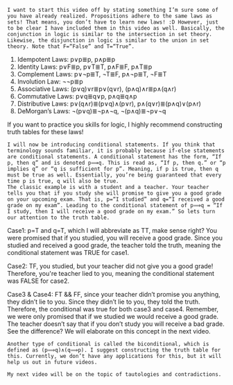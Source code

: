 	I want to start this video off by stating something I’m sure some of you have already realized. Propositions adhere to the same laws as sets! That means, you don’t have to learn new laws! :D However, just to be clear I have included them in this video as well. Basically, the conjunction in logic is similar to the intersection in set theory. Likewise, the disjunction in logic is similar to the union in set theory. Note that F=“False” and T=“True”.

1) Idempotent Laws: p∨p≣p,   p∧p≣p
2) Identity Laws: p∨F≣p,   p∨T≣T,   p∧F≣F,   p∧T≣p
3) Complement Laws: p∨¬p≣T,   ¬T≣F,   p∧¬p≣T,   ¬F≣T
4) Involution Law: ¬¬p≣p
5) Associative Laws: (p∨q)∨r≣p∨(q∨r),   (p∧q)∧r≣p∧(q∧r)
6) Commutative Laws: p∨q≣q∨p,   p∧q≣q∧p
7) Distributive Laws: p∨(q∧r)≣(p∨q)∧(p∨r),   p∧(q∨r)≣(p∧q)∨(p∧r)
8) DeMorgan’s Laws: ¬(p∨q)≣¬p∧¬q,   ¬(p∧q)≣¬p∨¬q

If you want to practice you skills for logic, I highly recommend constructing truth tables for these laws!

	I will now be introducing conditional statements. If you think that terminology sounds familiar, it is probably because if-else statements are conditional statements. A conditional statement has the form, “If p, then q” and is denoted p⟹q. This is read as, “If p, then q.” or “p implies q” or “q is sufficient for p”. Meaning, if p is true, then q must be true as well. Essentially, you’re being guaranteed that every time p is true, q will also be true.
	The classic example is with a student and a teacher. Your teacher tells you that if you study she will promise to give you a good grade on your upcoming exam. That is, p=“I studied” and q=“I received a good grade on my exam”. Leading to the conditional statement of p⟹q = “If I study, then I will receive a good grade on my exam.” So lets turn our attention to the truth table.

Case1: p=T and q=T, which I will abbreviate as TT, make sense right? You were promised that if you studied, you will receive a good grade. Since you studied and received a good grade, the teacher told the truth, meaning the conditional statement was TRUE for case1.

Case2: TF, you studied, but your teacher did not give you a good grade! Therefore, you're teacher lied to you, meaning the conditional statement was FALSE for case2.

Case3 & Case4: FT && FF, since your teacher didn’t promise you anything, they didn’t lie to you. Since they didn’t lie to you, they told the truth. Therefore, the conditional was true for both case3 and case4. Remember, we were only promised that if we studied we would receive a good grade. The teacher doesn’t say that if you don’t study you will receive a bad grade. See the difference? We will elaborate on this concept in the next video.


	Another type of conditional is called the biconditional, which is defined as (p⟹q)∧(q⟹p). I suggest constructing the truth table for this. Currently, we don’t have any applications for this, but it will help us out in future videos.

	My next video will be on the topic of tautologies and contradictions.
